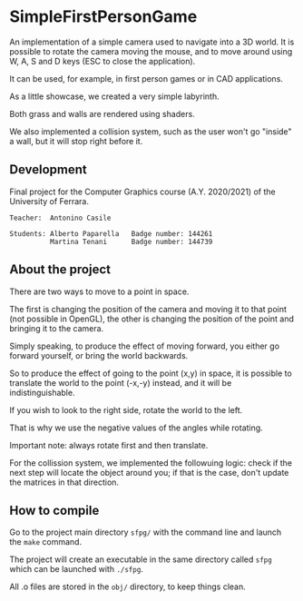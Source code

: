 # SimpleFirstPersonGame

An implementation of a simple camera used to navigate into a 3D world.
It is possible to rotate the camera moving the mouse, and to move around
using W, A, S and D keys (ESC to close the application).

It can be used, for example, in first person games or in CAD applications.

As a little showcase, we created a very simple labyrinth.

Both grass and walls are rendered using shaders.

We also implemented a collision system, such as the user won't go "inside" a
wall, but it will stop right before it.

## Development
Final project for the Computer Graphics course (A.Y. 2020/2021) of the University of Ferrara.

```
Teacher:  Antonino Casile

Students: Alberto Paparella   Badge number: 144261
          Martina Tenani      Badge number: 144739
```

## About the project          
There are two ways to move to a point in space.

The first is changing the position of the camera and moving it to that point
(not possible in OpenGL), the other is changing the position of the point
and bringing it to the camera.

Simply speaking, to produce the effect of moving forward, you either go
forward yourself, or bring the world backwards.

So to produce the effect of going to the point (x,y) in space, it is possible
to translate the world to the point (-x,-y) instead, and it will be
indistinguishable.

If you wish to look to the right side, rotate the world to the left.

That is why we use the negative values of the angles while rotating.

Important note: always rotate first and then translate.

For the collission system, we implemented the followuing logic: check if the
next step will locate the object around you; if that is the case, don't
update the matrices in that direction.
 
## How to compile
Go to the project main directory ```sfpg/``` with the command line and launch
the ```make``` command.

The project will create an executable in the same directory
called ```sfpg``` which can be launched with ```./sfpg```.

All .o files are stored in the ```obj/``` directory, to keep things clean.

